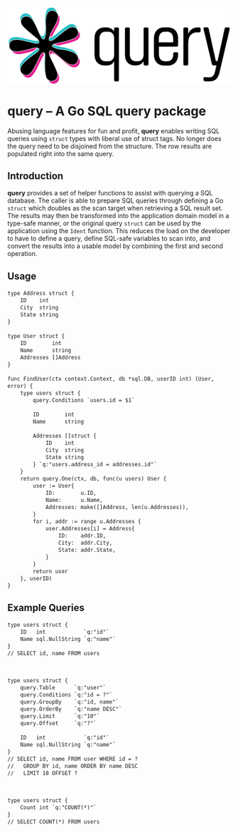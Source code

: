 ![query](logo.svg)

# **query** – A Go SQL query package

Abusing language features for fun and profit, **query** enables writing SQL queries using `struct` types with liberal use of struct tags. No longer does the query need to be disjoined from the structure. The row results are populated right into the same query.

## Introduction

**query** provides a set of helper functions to assist with querying a SQL database. The caller is able to prepare SQL queries through defining a Go `struct` which doubles as the scan target when retrieving a SQL result set. The results may then be transformed into the application domain model in a type-safe manner, or the original query `struct` can be used by the application using the `Ident` function. This reduces the load on the developer to have to define a query, define SQL-safe variables to scan into, and convert the results into a usable model by combining the first and second operation.

## Usage

    type Address struct {
        ID    int
        City  string
        State string
    }

    type User struct {
        ID        int
        Name      string
        Addresses []Address
    }

    func FindUser(ctx context.Context, db *sql.DB, userID int) (User, error) {
        type users struct {
            query.Conditions `users.id = $1`

            ID        int
            Name      string

            Addresses []struct {
                ID    int
                City  string
                State string
            } `q:"users.address_id = addresses.id"`
        }
        return query.One(ctx, db, func(u users) User {
            user := User{
                ID:        u.ID,
                Name:      u.Name,
                Addresses: make([]Address, len(u.Addresses)),
            }
            for i, addr := range u.Addresses {
                user.Addresses[i] = Address{
                    ID:    addr.ID,
                    City:  addr.City,
                    State: addr.State,
                }
            }
            return user
        }, userID)
    }

## Example Queries

    type users struct {
        ID   int            `q:"id"`
        Name sql.NullString `q:"name"`
    }
    // SELECT id, name FROM users

&nbsp;

    type users struct {
        query.Table      `q:"user"`
        query.Conditions `q:"id = ?"`
        query.GroupBy    `q:"id, name"`
        query.OrderBy    `q:"name DESC"`
        query.Limit      `q:"10"`
        query.Offset     `q:"?"`

        ID   int            `q:"id"`
        Name sql.NullString `q:"name"`
    }
    // SELECT id, name FROM user WHERE id = ?
    //   GROUP BY id, name ORDER BY name DESC
    //   LIMIT 10 OFFSET ?

&nbsp;

    type users struct {
        Count int `q:"COUNT(*)"`
    }
    // SELECT COUNT(*) FROM users
